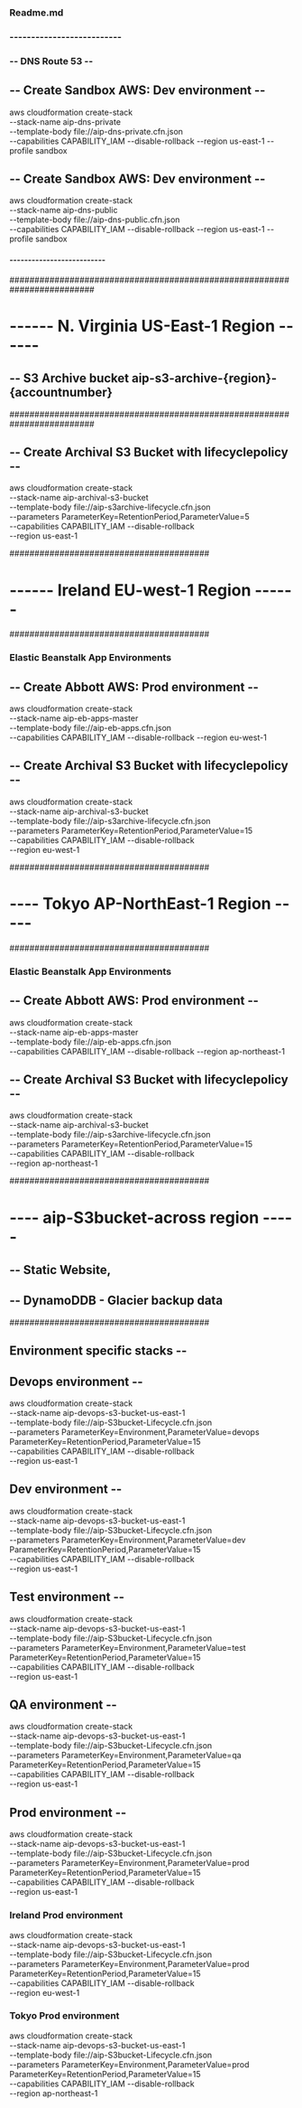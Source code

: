 ### Readme.md



### --------------------------
###    -- DNS Route 53 -- 
###


## -- Create Sandbox AWS: Dev environment --
aws cloudformation create-stack \
--stack-name aip-dns-private \
--template-body file://aip-dns-private.cfn.json \
--capabilities CAPABILITY_IAM --disable-rollback --region us-east-1 --profile sandbox

## -- Create Sandbox AWS: Dev environment --
aws cloudformation create-stack \
--stack-name aip-dns-public \
--template-body file://aip-dns-public.cfn.json \
--capabilities CAPABILITY_IAM --disable-rollback --region us-east-1 --profile sandbox
#### --------------------------




#########################################################################
# ------ N. Virginia US-East-1 Region ------
## -- S3 Archive bucket aip-s3-archive-{region}-{accountnumber}
#########################################################################


## -- Create Archival S3 Bucket with lifecyclepolicy --
aws cloudformation create-stack \
--stack-name aip-archival-s3-bucket \
--template-body file://aip-s3archive-lifecycle.cfn.json \
--parameters ParameterKey=RetentionPeriod,ParameterValue=5  \
--capabilities CAPABILITY_IAM --disable-rollback \
--region us-east-1




########################################
# ------ Ireland EU-west-1 Region ------
########################################



### Elastic Beanstalk App Environments


## -- Create Abbott AWS: Prod environment --
aws cloudformation create-stack \
--stack-name aip-eb-apps-master \
--template-body file://aip-eb-apps.cfn.json \
--capabilities CAPABILITY_IAM --disable-rollback --region eu-west-1 

## -- Create Archival S3 Bucket with lifecyclepolicy --
aws cloudformation create-stack \
--stack-name aip-archival-s3-bucket \
--template-body file://aip-s3archive-lifecycle.cfn.json \
--parameters ParameterKey=RetentionPeriod,ParameterValue=15  \
--capabilities CAPABILITY_IAM --disable-rollback \
--region eu-west-1




########################################
# ---- Tokyo AP-NorthEast-1 Region -----
########################################


### Elastic Beanstalk App Environments

## -- Create Abbott AWS: Prod environment --
aws cloudformation create-stack \
--stack-name aip-eb-apps-master \
--template-body file://aip-eb-apps.cfn.json \
--capabilities CAPABILITY_IAM --disable-rollback --region ap-northeast-1 

## -- Create Archival S3 Bucket with lifecyclepolicy --
aws cloudformation create-stack \
--stack-name aip-archival-s3-bucket \
--template-body file://aip-s3archive-lifecycle.cfn.json \
--parameters ParameterKey=RetentionPeriod,ParameterValue=15  \
--capabilities CAPABILITY_IAM --disable-rollback \
--region ap-northeast-1


########################################
# ---- aip-S3bucket-across region -----
## -- Static Website, 
## -- DynamoDDB - Glacier backup data 
########################################

## Environment specific stacks --

## Devops environment --
aws cloudformation create-stack \
--stack-name aip-devops-s3-bucket-us-east-1 \
--template-body file://aip-S3bucket-Lifecycle.cfn.json \
--parameters ParameterKey=Environment,ParameterValue=devops \
ParameterKey=RetentionPeriod,ParameterValue=15  \
--capabilities CAPABILITY_IAM --disable-rollback \
--region us-east-1

## Dev environment --
aws cloudformation create-stack \
--stack-name aip-devops-s3-bucket-us-east-1 \
--template-body file://aip-S3bucket-Lifecycle.cfn.json \
--parameters ParameterKey=Environment,ParameterValue=dev \
ParameterKey=RetentionPeriod,ParameterValue=15  \
--capabilities CAPABILITY_IAM --disable-rollback \
--region us-east-1

## Test environment --
aws cloudformation create-stack \
--stack-name aip-devops-s3-bucket-us-east-1 \
--template-body file://aip-S3bucket-Lifecycle.cfn.json \
--parameters ParameterKey=Environment,ParameterValue=test \
ParameterKey=RetentionPeriod,ParameterValue=15  \
--capabilities CAPABILITY_IAM --disable-rollback \
--region us-east-1

## QA environment --
aws cloudformation create-stack \
--stack-name aip-devops-s3-bucket-us-east-1 \
--template-body file://aip-S3bucket-Lifecycle.cfn.json \
--parameters ParameterKey=Environment,ParameterValue=qa \
ParameterKey=RetentionPeriod,ParameterValue=15  \
--capabilities CAPABILITY_IAM --disable-rollback \
--region us-east-1

## Prod environment --
aws cloudformation create-stack \
--stack-name aip-devops-s3-bucket-us-east-1 \
--template-body file://aip-S3bucket-Lifecycle.cfn.json \
--parameters ParameterKey=Environment,ParameterValue=prod \
ParameterKey=RetentionPeriod,ParameterValue=15  \
--capabilities CAPABILITY_IAM --disable-rollback \
--region us-east-1

### Ireland Prod environment 
aws cloudformation create-stack \
--stack-name aip-devops-s3-bucket-us-east-1 \
--template-body file://aip-S3bucket-Lifecycle.cfn.json \
--parameters ParameterKey=Environment,ParameterValue=prod \
ParameterKey=RetentionPeriod,ParameterValue=15  \
--capabilities CAPABILITY_IAM --disable-rollback \
--region eu-west-1

### Tokyo Prod environment 
aws cloudformation create-stack \
--stack-name aip-devops-s3-bucket-us-east-1 \
--template-body file://aip-S3bucket-Lifecycle.cfn.json \
--parameters ParameterKey=Environment,ParameterValue=prod \
ParameterKey=RetentionPeriod,ParameterValue=15  \
--capabilities CAPABILITY_IAM --disable-rollback \
--region ap-northeast-1
